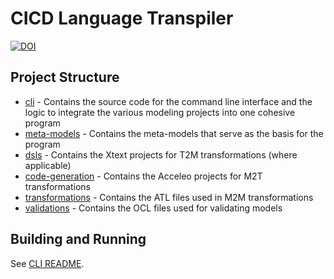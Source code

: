 # CICD Language Transpiler

<a href="https://zenodo.org/doi/10.5281/zenodo.11922313"><img src="https://zenodo.org/badge/753056108.svg" alt="DOI"></a>

## Project Structure

- [cli](./cli/) - Contains the source code for the command line interface and the logic to integrate the various modeling projects into one cohesive program
- [meta-models](./meta-models/) - Contains the meta-models that serve as the basis for the program
- [dsls](./dsls/) - Contains the Xtext projects for T2M transformations (where applicable)
- [code-generation](./code-generation/) - Contains the Acceleo projects for M2T transformations
- [transformations](./cli/src/main/resources/transformations/) - Contains the ATL files used in M2M transformations
- [validations](./cli/src/main/resources/validations/) - Contains the OCL files used for validating models

## Building and Running

See [CLI README](./cli/README.MD).
